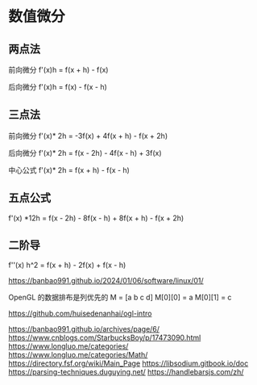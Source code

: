 # 数值微分

## 两点法

前向微分
f'(x)h = f(x + h) - f(x)

后向微分
f'(x)h = f(x) - f(x - h)

## 三点法

前向微分
f'(x)* 2h = -3f(x) + 4f(x + h) - f(x + 2h)

后向微分
f'(x)* 2h = f(x - 2h) - 4f(x - h) + 3f(x)

中心公式
f'(x)* 2h = f(x + h) - f(x - h)

## 五点公式
f'(x) *12h = f(x - 2h) - 8f(x - h) + 8f(x + h) - f(x + 2h)

## 二阶导
f''(x) h^2 = f(x + h) - 2f(x) + f(x - h)

https://banbao991.github.io/2024/01/06/software/linux/01/

OpenGL 的数据排布是列优先的
M = [a b
     c  d]
M[0][0] = a
M[0][1] = c

https://github.com/huisedenanhai/ogl-intro

https://banbao991.github.io/archives/page/6/
https://www.cnblogs.com/StarbucksBoy/p/17473090.html
https://www.longluo.me/categories/
https://www.longluo.me/categories/Math/
https://directory.fsf.org/wiki/Main_Page
https://libsodium.gitbook.io/doc
https://parsing-techniques.duguying.net/
https://handlebarsjs.com/zh/


